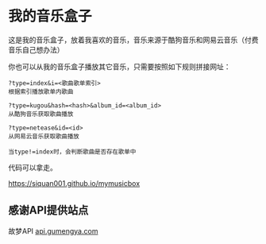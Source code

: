 # 我的音乐盒子

这是我的音乐盒子，放着我喜欢的音乐，音乐来源于酷狗音乐和网易云音乐（付费音乐自己想办法）

你也可以从我的音乐盒子播放其它音乐，只需要按照如下规则拼接网址：
```
?type=index&i=<歌曲歌单索引> 
根据索引播放歌单内歌曲

?type=kugou&hash=<hash>&album_id=<album_id> 
从酷狗音乐获取歌曲播放

?type=netease&id=<id> 
从网易云音乐获取歌曲播放

当type!=index时，会判断歌曲是否存在歌单中
```

代码可以拿走。

<https://siquan001.github.io/mymusicbox>

## 感谢API提供站点

故梦API [api.gumengya.com](https://api.gumengya.com)